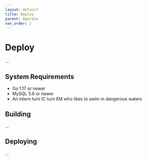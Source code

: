 ```yaml
---
layout: default
title: Deploy
parent: Operate
nav_order: 1
---
```


# Deploy

...

## System Requirements

* Go 1.17 or newer
* MySQL 5.6 or newer
* An intern turn IC turn EM who likes to swim in dangerous waters

## Building

...

## Deploying

...
